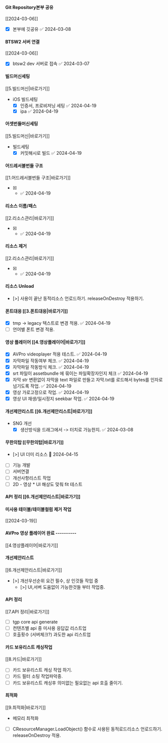 
#### Git Repository본부 공유 
[[2024-03-06]] 
- [x] 본부에 깃공유 ✅ 2024-03-08
#### BTSW2 서버 연결 
[[2024-03-06]]
- [x] btsw2 dev 서버로 접속 ✅ 2024-03-07

#### 빌드머신세팅 
[[5.빌드머신|바로가기]]
- iOS 빌드세팅
	- [x] 인증서, 프로비저닝 세팅 ✅ 2024-04-19
	- [x] ipa ✅ 2024-04-19

#### 어셋번들머신세팅 
[[5.빌드머신|바로가기]]
- 빌드세팅
	- [x] 커밋해시로 빌드 ✅ 2024-04-19

#### 어드레서블번들 구조 
[[1.어드레서블번들 구조|바로가기]]
- [x] - ✅ 2024-04-19

#### 리소스 이름/패스 
[[2.리소스관리|바로가기]]
- [x] - ✅ 2024-04-19

#### 리소스 제거 
[[2.리소스관리|바로가기]]
- [x] - ✅ 2024-04-19

#### 리소스 Unload 
- [>] 사용이 끝난 동적리소스 언로드하기. releaseOnDestroy 적용하기.

#### 폰트대응 [[3.폰트대응|바로가기]]
- [x] tmp -> legacy 텍스트로 변경 적용. ✅ 2024-04-19
- [ ] 언어별 폰트 변경 적용. 

#### 영상 플레이어 [[4.영상플레이어|바로가기]]
- [x] AVPro videoplayer 적용 테스트. ✅ 2024-04-19
- [x] 자막파일 작동여부 체크. ✅ 2024-04-19
- [x] 자막파일 작동방식 체크. ✅ 2024-04-19
- [x] srt 파일이 assetbundle 에 묶이는 파일확장자인지 체크 ✅ 2024-04-19
- [x] 자막 str 변환없이 자막을 text 파일로 만들고 자막.txt를 로드해서 bytes를 인자로 넘기도록 작업. ✅ 2024-04-19
- [x] 영상 가로고정으로 작업. ✅ 2024-04-19
- [x] 영상 UI 재생/일시정지 seekbar 작업. ✅ 2024-04-19

#### 개선제안리스트 [[6.개선제안리스트|바로가기]]
- SNG 개선
	- [x] 생산방식을 드래그에서 -> 터치로 가능한지. ✅ 2024-03-08

#### 무한의탑 [[무한의탑|바로가기]]
- [>] UI 더미 리소스  🛫 2024-04-15
- [ ] 기능 개발
- [ ] 서버연결
- [ ] 개선사항리스트 작업
- [ ] 2D - 영상 * UI 해상도 맞춰 fit 테스트

#### API 정리  [[6.개선제안리스트|바로가기]]


#### 미사용 테이블/테이블컬럼 제거 작업 
[[2024-03-19]]



#### AVPro 영상 플레이어 완료  ----------
[[4.영상플레이어|바로가기]]


#### 개선제안리스트 
[[6.개선제안리스트|바로가기]]
- [>] 개선우선순위 요건 필수, 상 인것들 작업 중
	- [>] UI,서버 도움없이 가능한것들 부터 작업중.

#### API 정리 
[[7.API 정리|바로가기]]
- [ ] tgp core api generate 
- [ ] 컨텐츠별 api 중 미사용 응답값 리스트업 
- [ ] 호출횟수 (서버체크?) 과도한 api 리스트업 

#### 카드 보유리스트 캐싱작업 
[[8.카드|바로가기]]
- [ ] 카드 보유리스트 캐싱 작업 하기.
- [ ] 카드 필터 소팅 작업파악중.
- [ ] 카드 보유리스트 캐싱후 의미없는 필요없는 api 호출 줄이기.

#### 최적화 
[[9.최적화|바로가기]]
 - 메모리 최적화
 - [ ]  CResourceManager.LoadObject() 함수로 사용된 동적로드리소스 언로드하기. releaseOnDestroy 적용.


